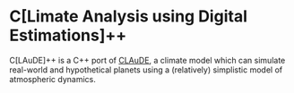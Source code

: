 # C[Limate Analysis using Digital Estimations]++ 

C[LAuDE]++ is a C++ port of [CLAuDE](https://github.com/Planet-Factory/claude), a climate model which can simulate real-world and hypothetical planets using a (relatively) simplistic model of atmospheric dynamics.
